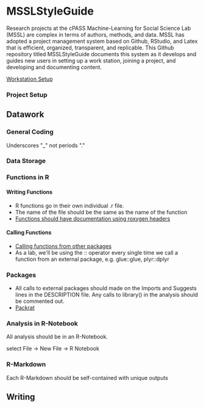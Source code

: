 
<!-- README.md is generated from README.Rmd. Please edit that file -->
MSSLStyleGuide
==============

Research projects at the cPASS Machine-Learning for Social Science Lab (MSSL) are complex in terms of authors, methods, and data. MSSL has adopted a project management system based on Github, RStudio, and Latex that is efficient, organized, transparent, and replicable. This Github repository titled MSSLStyleGuide documents this system as it develops and guides new users in setting up a work station, joining a project, and developing and documenting content.

[Workstation Setup](https://rexdouglass.github.io/MSSLStyleGuide/Workstation_Setup.nb.html)

### Project Setup

Datawork
--------

### General Coding

Underscores "\_" not periods "."

### Data Storage

### Functions in R

#### Writing Functions

-   R functions go in their own individual .r file.
-   The name of the file should be the same as the name of the function
-   [Functions should have documentation using roxygen headers](https://rexdouglass.github.io/MSSLStyleGuide/Function_Documentation.nb.html)

#### Calling Functions

-   [Calling functions from other packages](http://kbroman.org/pkg_primer/pages/depends.html)
-   As a lab, we'll be using the :: operator every single time we call a function from an external package, e.g. glue::glue, plyr::dplyr

### Packages

-   All calls to external packages should made on the Imports and Suggests lines in the DESCRIPTION file. Any calls to library() in the analysis should be commented out.
-   [Packrat](https://rstudio.github.io/packrat/)

### Analysis in R-Notebook

All analysis should be in an R-Notebook.

select File -&gt; New File -&gt; R Notebook

### R-Markdown

Each R-Markdown should be self-contained with unique outputs

Writing
-------
